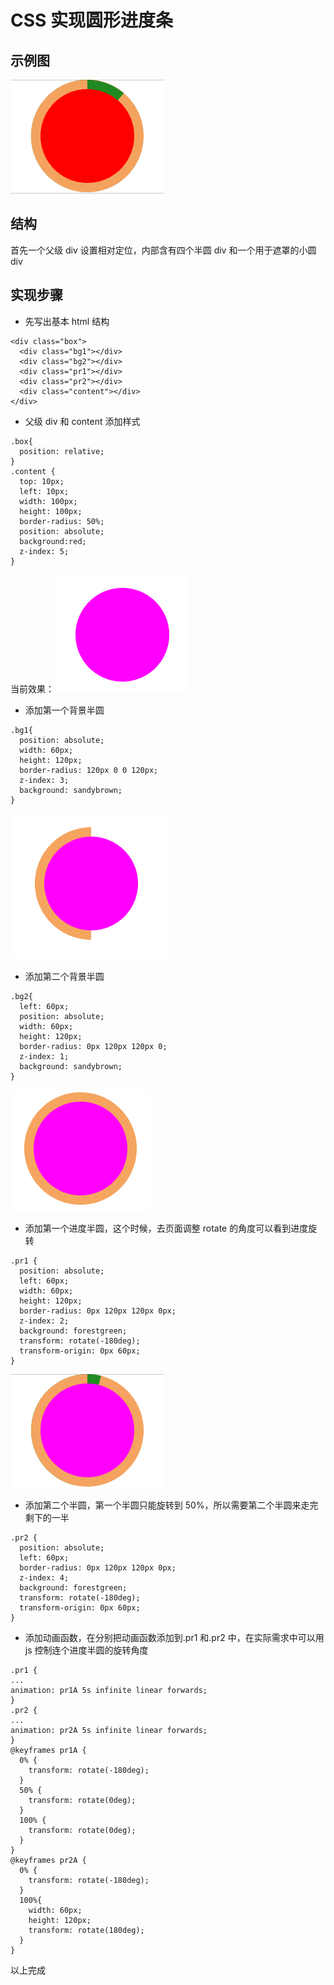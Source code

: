 # CSS 实现圆形进度条

## 示例图

![图片描述](../assets/css/progress.gif)

## 结构

首先一个父级 div 设置相对定位，内部含有四个半圆 div 和一个用于遮罩的小圆 div

## 实现步骤

- 先写出基本 html 结构

```
<div class="box">
  <div class="bg1"></div>
  <div class="bg2"></div>
  <div class="pr1"></div>
  <div class="pr2"></div>
  <div class="content"></div>
</div>
```

- 父级 div 和 content 添加样式

```
.box{
  position: relative;
}
.content {
  top: 10px;
  left: 10px;
  width: 100px;
  height: 100px;
  border-radius: 50%;
  position: absolute;
  background:red;
  z-index: 5;
}
```

当前效果：
![图片描述](../assets/css/progress-1.png)

- 添加第一个背景半圆

```
.bg1{
  position: absolute;
  width: 60px;
  height: 120px;
  border-radius: 120px 0 0 120px;
  z-index: 3;
  background: sandybrown;
}
```

![图片描述](../assets/css/progress-2.png)

- 添加第二个背景半圆

```
.bg2{
  left: 60px;
  position: absolute;
  width: 60px;
  height: 120px;
  border-radius: 0px 120px 120px 0;
  z-index: 1;
  background: sandybrown;
}
```

![图片描述](../assets/css/progress-3.png)

- 添加第一个进度半圆，这个时候，去页面调整 rotate 的角度可以看到进度旋转

```
.pr1 {
  position: absolute;
  left: 60px;
  width: 60px;
  height: 120px;
  border-radius: 0px 120px 120px 0px;
  z-index: 2;
  background: forestgreen;
  transform: rotate(-180deg);
  transform-origin: 0px 60px;
}
```

![图片描述](../assets/css/progress-4.gif)

- 添加第二个半圆，第一个半圆只能旋转到 50%，所以需要第二个半圆来走完剩下的一半

```
.pr2 {
  position: absolute;
  left: 60px;
  border-radius: 0px 120px 120px 0px;
  z-index: 4;
  background: forestgreen;
  transform: rotate(-180deg);
  transform-origin: 0px 60px;
}
```

- 添加动画函数，在分别把动画函数添加到.pr1 和.pr2 中，在实际需求中可以用 js 控制连个进度半圆的旋转角度

```
.pr1 {
...
animation: pr1A 5s infinite linear forwards;
}
.pr2 {
...
animation: pr2A 5s infinite linear forwards;
}
@keyframes pr1A {
  0% {
    transform: rotate(-180deg);
  }
  50% {
    transform: rotate(0deg);
  }
  100% {
    transform: rotate(0deg);
  }
}
@keyframes pr2A {
  0% {
    transform: rotate(-180deg);
  }
  100%{
    width: 60px;
    height: 120px;
    transform: rotate(180deg);
  }
}
```

以上完成

[1]: /img/bVbxYOu
[2]: /img/bVbxYQc
[3]: /img/bVbxYQl
[4]: /img/bVbxYQq
[5]: /img/bVbxYSd
